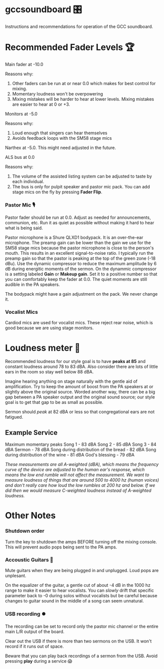 # gccsoundboard 🎛
Instructions and recommendations for operation of the GCC soundboard.

# Recommended Fader Levels 🏆

Main fader at -10.0

Reasons why:
1. Other faders can be run at or near 0.0 which makes for best control for mixing.
2. Momentary loudness won't be overpowering
3. Mixing mistakes will be harder to hear at lower levels. Mixing mistakes are easier to hear at 0 or +3.

Monitors at -5.0

Reasons why:
1. Loud enough that singers can hear themselves
2. Avoids feedback loops with the SM58 stage mics

Narthex at -5.0. This might need adjusted in the future.

ALS bus at 0.0

Reasons why:
1. The volume of the assisted listing system can be adjusted to taste by each individual.
2. The bus is only for pulpit speaker and pastor mic pack. You can add stage mics on the fly by pressing **Fader Flip**.

### Pastor Mic 🎙
Pastor fader should be run at 0.0. Adjust as needed for announcements, communion, etc. Run it as quiet as possible without making it hard to hear what is being said.

Pastor microphone is a Shure QLXD1 bodypack. It is an over-the-ear microphone. The preamp gain can be lower than the gain we use for the SM58 stage mics because the pastor microphone is close to the person's mouth. This results in an excellent signal-to-noise ratio. I typically run the preamp gain so that the pastor is peaking at the top of the green zone (-18 dBu). Use the dynamic compressor to reduce the maximum amplitude by 6 dB during energitic moments of the sermon. On the dynammic compressor is a setting labeled **Gain** or **Makeup gain**. Set it to a positive number so that you can comfortably keep the fader at 0.0. The quiet moments are still audible in the PA speakers.

The bodypack might have a gain adjustment on the pack. We never change it. 

### Vocalist Mics
Cardiod mics are used for vocalist mics. These reject rear noise, which is good because we are using stage monitors.

# Loudness meter 📢
Recommended loudness for our style goal is to have **peaks at 85** and constant loudness around 78 to 83 dBA. Also consider there are lots of little ears in the room so stay well below 88 dBA. 

Imagine hearing anything on stage naturally with the gentle aid of amplification. Try to keep the amount of boost from the PA speakers at or slightly above the original source. Worded another way, there can be a big gap between a PA speaker output and the original sound source; our style goal is to get that gap to be as small as possible.

Sermon should _peak_ at 82 dBA or less so that congregational ears are not fatigued.

## Example Service
Maximum momentary peaks 
Song 1 - 83 dBA
Song 2 - 85 dBA
Song 3 - 84 dBA
Sermon - 78 dBA
Song during distribution of the bread - 82 dBA
Song during distribution of the wine - 81 dBA
God's blessing - 79 dBA

_These measurements are all A-weighted (dBA), which means the frequency curve of the device are adjusted to the human ear's response, which means the low end rumble will not affect the measurement. We want to measure loudness of things that are around 500 to 4000 hz (human voices) and don't really care how loud the low rumbles at 200 hz and below. If we did then we would measure C-weighted loudness instead of A-weighted loudness._

# Other Notes
### Shutdown order
Turn the key to shutdown the amps BEFORE turning off the mixing console. This will prevent audio pops being sent to the PA amps.

### Accoustic Guitars 🎸
Mute guitars when they are being plugged in and unplugged. Loud pops are unplesant.

On the equalizer of the guitar, a gentle cut of about -4 dB in the 1000 hz range to make it easier to hear vocalists. You can _slowly_ drift that specific parameter back to -0 during solos without vocalists but be careful because changes to guitar sound in the middle of a song can seem unnatural.

### USB recording ⏺️
The recording can be set to record only the pastor mic channel or the entire main L/R output of the board. 

Clear out the USB if there is more than two sermons on the USB. It won't record if it runs out of space. 

Beware that you can play back recordings of a sermon from the USB. Avoid pressing **play** during a service 😱
